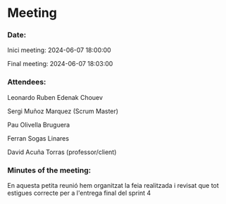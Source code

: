 # Meeting

### Date:
Inici meeting: 2024-06-07 18:00:00

Final meeting: 2024-06-07 18:03:00

### Attendees:
Leonardo Ruben Edenak Chouev

Sergi Muñoz Marquez (Scrum Master)

Pau Olivella Bruguera 

Ferran Sogas Linares

David Acuña Torras (professor/client)

### Minutes of the meeting:
En aquesta petita reunió hem organitzat la feia realitzada i revisat que tot estigues correcte per a l'entrega final del sprint 4